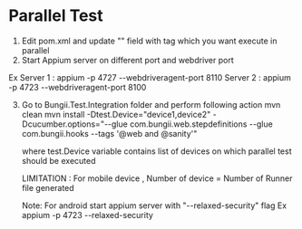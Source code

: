 Parallel Test
============
1. Edit pom.xml and update "<tags>" field with tag which you want execute in parallel
2. Start Appium server on different port and webdriver port 

Ex
	Server 1 : appium -p 4727 --webdriveragent-port 8110
	Server 2 : appium -p 4723 --webdriveragent-port 8100

3. Go to Bungii.Test.Integration folder and perform following action
	mvn clean
	mvn install -Dtest.Device="device1,device2" -Dcucumber.options="--glue com.bungii.web.stepdefinitions --glue com.bungii.hooks --tags '@web and @sanity'"
	
	where test.Device variable contains list of devices on which parallel test should be executed

	LIMITATION : For mobile device , Number of device = Number of Runner file generated


	Note: For android start appium server with "--relaxed-security" flag
	      Ex
	        appium -p 4723 --relaxed-security
